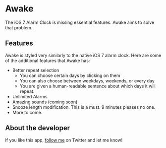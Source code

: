 Awake
=====

The iOS 7 Alarm Clock is missing essential features. Awake aims to solve that problem.

Features
--------

Awake is styled very similarly to the native iOS 7 alarm clock. Here are some of the additional features that Awake has:

* Better repeat selection
    * You can choose certain days by clicking on them
    * You can also choose between weekdays, weekends, or every day
    * You are given a human-readable sentence about which days it will repeat.
* Unlimited Alarms
* Amazing sounds (coming soon)
* Snooze length modification. This is a must. 9 minutes pleases no one.
* More to come.

About the developer
-------------------

If you like this app, [follow me](http://www.twitter.com/eliotfowler) on Twitter and let me know!